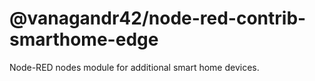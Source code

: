 @vanagandr42/node-red-contrib-smarthome-edge
============================================

Node-RED nodes module for additional smart home devices.
